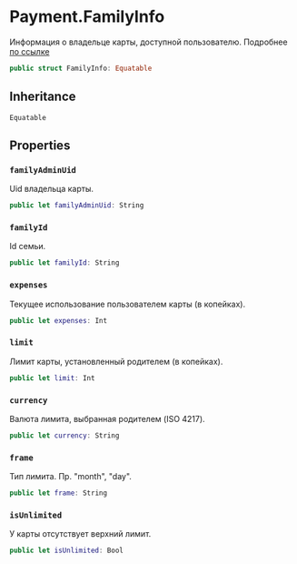 # Payment.FamilyInfo

Информация о владельце карты, доступной пользователю.
Подробнее [по ссылке](https:​//wiki.yandex-team.ru/users/amosov-f/familypay/#variantformataotvetaruchkilpmvtraste)

``` swift
public struct FamilyInfo: Equatable 
```

## Inheritance

`Equatable`

## Properties

### `familyAdminUid`

Uid владельца карты.

``` swift
public let familyAdminUid: String
```

### `familyId`

Id семьи.

``` swift
public let familyId: String
```

### `expenses`

Текущее использование пользователем карты (в копейках).

``` swift
public let expenses: Int
```

### `limit`

Лимит карты, установленный родителем (в копейках).

``` swift
public let limit: Int
```

### `currency`

Валюта лимита, выбранная родителем (ISO 4217).

``` swift
public let currency: String
```

### `frame`

Тип лимита. Пр. "month", "day".

``` swift
public let frame: String
```

### `isUnlimited`

У карты отсутствует верхний лимит.

``` swift
public let isUnlimited: Bool
```
